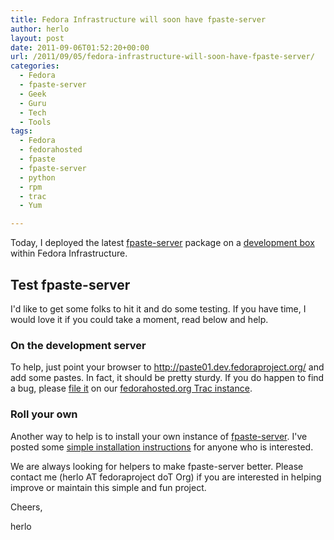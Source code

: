 ```yaml
---
title: Fedora Infrastructure will soon have fpaste-server
author: herlo
layout: post
date: 2011-09-06T01:52:20+00:00
url: /2011/09/05/fedora-infrastructure-will-soon-have-fpaste-server/
categories:
  - Fedora
  - fpaste-server
  - Geek
  - Guru
  - Tech
  - Tools
tags:
  - Fedora
  - fedorahosted
  - fpaste
  - fpaste-server
  - python
  - rpm
  - trac
  - Yum

---
```

Today, I deployed the latest [fpaste-server][1] package on a [development box][2] within Fedora Infrastructure.

## Test fpaste-server

I'd like to get some folks to hit it and do some testing. If you have time, I would love it if you could take a moment, read below and help.

### On the development server

To help, just point your browser to <http://paste01.dev.fedoraproject.org/> and add some pastes. In fact, it should be pretty sturdy. If you do happen to find a bug, please [file it][3] on our [fedorahosted.org Trac instance][4].

### Roll your own

Another way to help is to install your own instance of [fpaste-server][5]. I've posted some [simple installation instructions][6] for anyone who is interested.

We are always looking for helpers to make fpaste-server better. Please contact me (herlo AT fedoraproject doT Org) if you are interested in helping improve or maintain this simple and fun project.

Cheers,

herlo

 [1]: http://koji.fedoraproject.org/koji/packageinfo?packageID=11844
 [2]: http://paste01.dev.fedoraproject.org/
 [3]: https://fedorahosted.org/fpaste-server/newticket
 [4]: https://fedorahosted.org/fpaste-server
 [5]: https://fedorahosted.org/fpaste-server/
 [6]: https://fedorahosted.org/fpaste-server/browser/INSTALL.rst